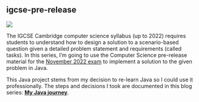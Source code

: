 
## **igcse-pre-release**

![](https://github.com/WilfredDube/igcse-pre-release/tree/master/.github/workflows/badge.svg)

The IGCSE Cambridge computer science syllabus (up to 2022) requires students to understand how to design a solution to a scenario-based question given a detailed problem statement and requirements (called tasks). In this series, I’m going to use the Computer Science pre-release material for the [November 2022 exam](https://papers.gceguide.com/Cambridge%20IGCSE/Computer%20Science%20(0478)/2022/0478_w22_pm_22.zip) to implement a solution to the given problem in Java.

This Java project stems from my decision to re-learn Java so I could use it professionally. The steps and decisions I took are  documented in this blog series: [**My Java journey**](https://unbusy.hashnode.dev/series/java-journey).